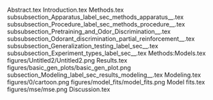 Abstract.tex
Introduction.tex
Methods.tex
subsubsection_Apparatus_label_sec_methods_apparatus__.tex
subsubsection_Procedure_label_sec_methods_procedure__.tex
subsubsection_Pretraining_and_Odor_Discrimination__.tex
subsubsection_Odorant_discrimination_partial_reinforcement__.tex
subsubsection_Generalization_testing_label_sec__.tex
subsubsection_Experiment_types_label_sec__.tex
Methods:Models.tex
figures/Untitled2/Untitled2.png
Results.tex
figures/basic_gen_plots/basic_gen_plot.png
subsection_Modeling_label_sec_results_modeling__.tex
Modeling.tex
figures/0/cartoon.png
figures/model_fits/model_fits.png
Model fits.tex
figures/mse/mse.png
Discussion.tex
